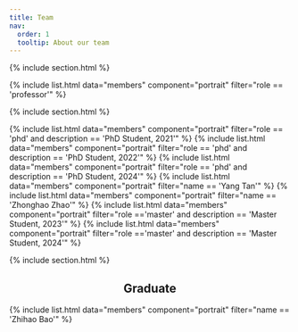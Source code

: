 ```yaml
---
title: Team
nav:
  order: 1
  tooltip: About our team
---
```




{% include section.html %}

{% include list.html data="members" component="portrait" filter="role == 'professor'" %}

{% include section.html %}

{% include list.html data="members" component="portrait" filter="role == 'phd' and description == 'PhD Student, 2021'" %}
{% include list.html data="members" component="portrait" filter="role == 'phd' and description == 'PhD Student, 2022'" %}
{% include list.html data="members" component="portrait" filter="role == 'phd' and description == 'PhD Student, 2024'" %}
{% include list.html data="members" component="portrait" filter="name == 'Yang Tan'" %}
{% include list.html data="members" component="portrait" filter="name == 'Zhonghao Zhao'" %}
{% include list.html data="members" component="portrait" filter="role =='master' and description == 'Master Student, 2023'" %}
{% include list.html data="members" component="portrait" filter="role =='master' and description == 'Master Student, 2024'" %}

{% include section.html %}

<h2 style="text-align: center;">Graduate</h2>
{% include list.html data="members" component="portrait" filter="name == 'Zhihao Bao'" %}

